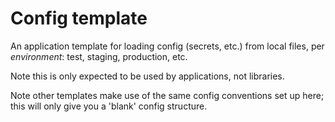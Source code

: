 # Config template

An application template for loading config (secrets, etc.) from local files,
per _environment_: test, staging, production, etc.

Note this is only expected to be used by applications, not libraries.

Note other templates make use of the same config conventions set up here; 
this will only give you a 'blank' config structure.
